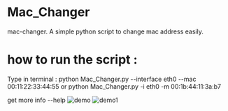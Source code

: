 
# Mac_Changer
mac-changer. A simple python script to change mac address easily.
# how to run the script :
Type in terminal : python Mac_Changer.py --interface eth0 --mac 00:11:22:33:44:55  or  python Mac_Changer.py -i eth0 -m 00:1b:44:11:3a:b7

get more info --help
![demo](https://user-images.githubusercontent.com/81231239/112142581-24ec4880-8bad-11eb-9d9d-1495ae56aacf.jpeg)
![demo1](https://user-images.githubusercontent.com/81231239/112142650-3df4f980-8bad-11eb-8dc9-8e0fb092942e.jpeg)

